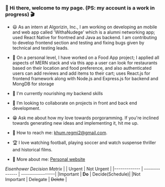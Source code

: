 
### 🌇 Hi there, welcome to my page. (PS: my account is a work in progress) 🎬
    

<!--
**khumRegmi/khumRegmi** is a ✨ _special_ ✨ repository because its `README.md` (this file) appears on your GitHub profile.

Here are some ideas to get you started:
-->
- 😃 As an intern at Algorizin, Inc., I am working on developing an mobile and web app called 'WithaNudege' which is a alumni networking app; used React Native for frontned and Java as backend. I am contributing to develop frontend section and testing and fixing bugs given by technical and testing leads.  

- 💬 On a personal level, I have worked on a Food App project; I applied all aspects of MERN stack and via this app a user can look for restaurants based on their location and food preference, and also authenticated users can add reviews and add items to their cart; uses React.js for frontend framework along with Node.js and Express.js for backend and MongDB for storage

- 📝 I'm currently nourishing my backend skills

- 👯 I’m looking to collaborate on projects in front and back end development.

- 😁 Ask me about how my love towards porgoramming. If you're inclined towards generating new ideas and implementing it, hit me up.

- 📧 How to reach me: khum.regmi2@gmail.com.

- 🏆 I love watching football, playing soccer and watch suspense thriller and historical films.

- 🔆 More about me: [Personal website](https://khum.algorizin.com/)


_Eisenhower Decision Matrix_
|              | Urgent           | Not Urgent       |
|------------- | --------------   | -----------------| 
|Important     |   **Do**         |  Decide(Schedule)|
|Not Important |  Delegate        |   ~~Delete~~     |


